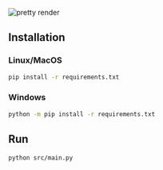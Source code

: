 ![pretty render](https://i.imgur.com/NSSBL3S.png)

## Installation

### Linux/MacOS
```sh
pip install -r requirements.txt
```
### Windows
```sh
python -m pip install -r requirements.txt
```

## Run
```sh
python src/main.py
```